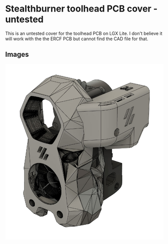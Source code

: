 # Stealthburner toolhead PCB cover - untested

This is an untested cover for the toolhead PCB on LGX Lite. I don't believe it will work with the the ERCF PCB but cannot find the CAD file for that.

## Images
![](./Images/Stealtburner_toolhead_PCB_cover_01.jpg)
